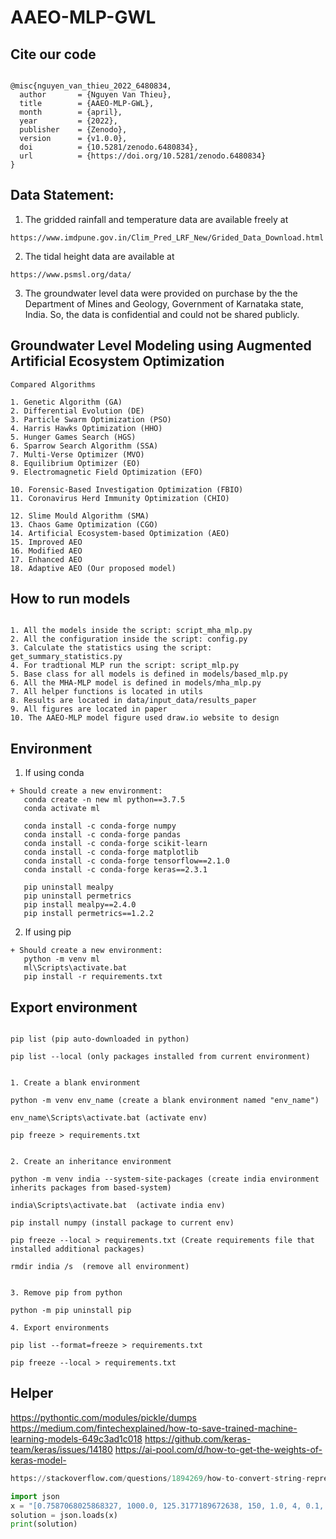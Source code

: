 # AAEO-MLP-GWL

## Cite our code

```code

@misc{nguyen_van_thieu_2022_6480834,
  author       = {Nguyen Van Thieu},
  title        = {AAEO-MLP-GWL},
  month        = {april},
  year         = {2022},
  publisher    = {Zenodo},
  version      = {v1.0.0},
  doi          = {10.5281/zenodo.6480834},
  url          = {https://doi.org/10.5281/zenodo.6480834}
}

```




## Data Statement:

1. The gridded rainfall and temperature data are available freely at 

```code 
https://www.imdpune.gov.in/Clim_Pred_LRF_New/Grided_Data_Download.html
```

2. The tidal height data are available at

```code 
https://www.psmsl.org/data/
```

3. The groundwater level data were provided on purchase by the the Department of Mines and Geology, Government of
   Karnataka state, India. So, the data is confidential and could not be shared publicly.


## Groundwater Level Modeling using Augmented Artificial Ecosystem Optimization

```code 
Compared Algorithms

1. Genetic Algorithm (GA)
2. Differential Evolution (DE)
3. Particle Swarm Optimization (PSO)
4. Harris Hawks Optimization (HHO)
5. Hunger Games Search (HGS)
6. Sparrow Search Algorithm (SSA)
7. Multi-Verse Optimizer (MVO)
8. Equilibrium Optimizer (EO)
9. Electromagnetic Field Optimization (EFO)

10. Forensic-Based Investigation Optimization (FBIO)
11. Coronavirus Herd Immunity Optimization (CHIO)

12. Slime Mould Algorithm (SMA)
13. Chaos Game Optimization (CGO)
14. Artificial Ecosystem-based Optimization (AEO)
15. Improved AEO
16. Modified AEO
17. Enhanced AEO
18. Adaptive AEO (Our proposed model)
```

## How to run models

```code 

1. All the models inside the script: script_mha_mlp.py
2. All the configuration inside the script: config.py
3. Calculate the statistics using the script: get_summary_statistics.py
4. For tradtional MLP run the script: script_mlp.py
5. Base class for all models is defined in models/based_mlp.py 
6. All the MHA-MLP model is defined in models/mha_mlp.py
7. All helper functions is located in utils
8. Results are located in data/input_data/results_paper
9. All figures are located in paper
10. The AAEO-MLP model figure used draw.io website to design

```

## Environment

1. If using conda 
```code
+ Should create a new environment:
   conda create -n new ml python==3.7.5
   conda activate ml
   
   conda install -c conda-forge numpy
   conda install -c conda-forge pandas
   conda install -c conda-forge scikit-learn
   conda install -c conda-forge matplotlib
   conda install -c conda-forge tensorflow==2.1.0
   conda install -c conda-forge keras==2.3.1
   
   pip uninstall mealpy
   pip uninstall permetrics
   pip install mealpy==2.4.0
   pip install permetrics==1.2.2
```

2. If using pip 

```code 
+ Should create a new environment:
   python -m venv ml
   ml\Scripts\activate.bat
   pip install -r requirements.txt
```


## Export environment

```code 

pip list (pip auto-downloaded in python)

pip list --local (only packages installed from current environment)


1. Create a blank environment 

python -m venv env_name (create a blank environment named "env_name")

env_name\Scripts\activate.bat (activate env)

pip freeze > requirements.txt 


2. Create an inheritance environment 

python -m venv india --system-site-packages (create india environment inherits packages from based-system)

india\Scripts\activate.bat  (activate india env)

pip install numpy (install package to current env)

pip freeze --local > requirements.txt (Create requirements file that installed additional packages)

rmdir india /s 	(remove all environment)


3. Remove pip from python 

python -m pip uninstall pip

4. Export environments 

pip list --format=freeze > requirements.txt 

pip freeze --local > requirements.txt

```

## Helper

https://pythontic.com/modules/pickle/dumps
https://medium.com/fintechexplained/how-to-save-trained-machine-learning-models-649c3ad1c018
https://github.com/keras-team/keras/issues/14180
https://ai-pool.com/d/how-to-get-the-weights-of-keras-model-

```python 
https://stackoverflow.com/questions/1894269/how-to-convert-string-representation-of-list-to-a-list

import json 
x = "[0.7587068025868327, 1000.0, 125.3177189672638, 150, 1.0, 4, 0.1, 10.0]"
solution = json.loads(x)
print(solution)

```


